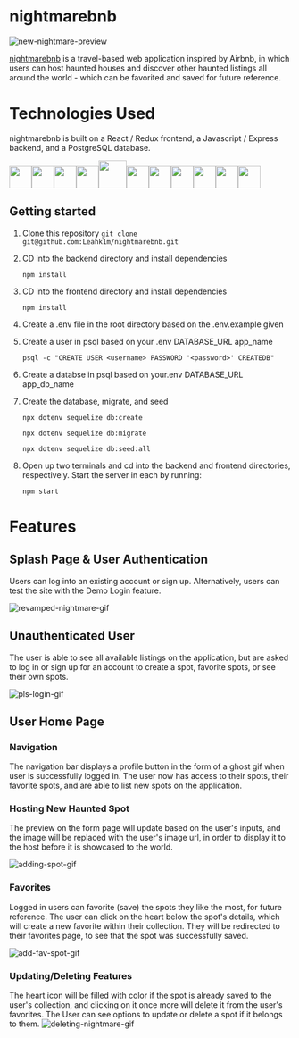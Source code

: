 # nightmarebnb

![new-nightmare-preview](https://user-images.githubusercontent.com/86897050/168406444-b1134f36-4f9d-404c-b631-fa48e7fefa59.jpg)


[nightmarebnb](https://nightmarebnb.herokuapp.com/) is a travel-based web application inspired by Airbnb, in which users can host haunted houses and discover other haunted listings all around the world - which can be favorited and saved for future reference.

# Technologies Used

nightmarebnb is built on a React / Redux frontend, a Javascript / Express backend, and a PostgreSQL database.

<img  src="https://cdn.jsdelivr.net/gh/devicons/devicon/icons/javascript/javascript-original.svg"  height=40/><img src="https://cdn.jsdelivr.net/gh/devicons/devicon/icons/react/react-original.svg" height=40/><img src="https://cdn.jsdelivr.net/gh/devicons/devicon/icons/redux/redux-original.svg" height=40/><img src="https://cdn.jsdelivr.net/gh/devicons/devicon/icons/nodejs/nodejs-plain-wordmark.svg" height=40/><img src="https://cdn.jsdelivr.net/gh/devicons/devicon/icons/express/express-original-wordmark.svg" height=50/><img  src="https://cdn.jsdelivr.net/gh/devicons/devicon/icons/postgresql/postgresql-original.svg"  height=40/><img  src="https://cdn.jsdelivr.net/gh/devicons/devicon/icons/sequelize/sequelize-original.svg"  height=40/><img  src="https://cdn.jsdelivr.net/gh/devicons/devicon/icons/css3/css3-original.svg"  height=40/><img  src="https://cdn.jsdelivr.net/gh/devicons/devicon/icons/html5/html5-original.svg"  height=40/><img  src="https://cdn.jsdelivr.net/gh/devicons/devicon/icons/git/git-original.svg"  height=40/><img  src="https://cdn.jsdelivr.net/gh/devicons/devicon/icons/vscode/vscode-original.svg"  height=40/>


## Getting started

1. Clone this repository
   ```git clone git@github.com:Leahk1m/nightmarebnb.git```

2. CD into the backend directory and install dependencies

    ```npm install```
    
3. CD into the frontend directory and install dependencies

    ```npm install```
    
4.  Create a .env file in the root directory based on the .env.example given
      

5.  Create a user in psql based on your .env DATABASE_URL app_name

    ```psql -c "CREATE USER <username> PASSWORD '<password>' CREATEDB"```

6.  Create a databse in psql based on your.env DATABASE_URL app_db_name

7. Create the database, migrate, and seed

    ```npx dotenv sequelize db:create```

    ```npx dotenv sequelize db:migrate```

    ```npx dotenv sequelize db:seed:all```
    
 8. Open up two terminals and cd into the backend and frontend directories, respectively. Start the server in each by running:

	```npm start```
  
  
  # Features
  ## Splash Page & User Authentication
  Users can log into an existing account or sign up. Alternatively, users can test the site with the Demo Login feature.
  
  ![revamped-nightmare-gif](https://user-images.githubusercontent.com/86897050/168408434-d899d40f-8df4-472a-acd1-10dcb62127d7.gif)
  
  ## Unauthenticated User
  The user is able to see all available listings on the application, but are asked to log in or sign up for an account to create a spot, favorite spots,   or see their own spots.
  
  ![pls-login-gif](https://user-images.githubusercontent.com/86897050/168408293-3d0c6712-ecae-41bb-9185-65334dedac1a.gif)
  
  ## User Home Page
  ### Navigation
  The navigation bar displays a profile button in the form of a ghost gif when user is successfully logged in. The user now has access to their spots,     their favorite spots, and are able to list new spots on the application.
  
  ### Hosting New Haunted Spot
  The preview on the form page will update based on the user's inputs, and the image will be replaced with the user's image url, in order to display it     to the host before it is showcased to the world.
  
  ![adding-spot-gif](https://user-images.githubusercontent.com/86897050/168408024-1d2294ed-3309-43fc-bcdb-bbf26fd17fd5.gif)
  
  ### Favorites
  Logged in users can favorite (save) the spots they like the most, for future reference. The user can click on the heart below the spot's details,     which will create a new favorite within their collection. They will be redirected to their favorites page, to see that the spot was successfully saved. 

  ![add-fav-spot-gif](https://user-images.githubusercontent.com/86897050/168408162-a8c9bff5-fea3-4072-b2f0-86d67dd19ac5.gif)

### Updating/Deleting Features
  The heart icon will be filled with color if the spot is already saved to the user's collection, and clicking on it once more will delete it from the     user's favorites. The User can see options to update or delete a spot if it belongs to them. 
![deleting-nightmare-gif](https://user-images.githubusercontent.com/86897050/168408974-cebc12d9-3656-46f9-9ce7-a26279fcbd71.gif)



